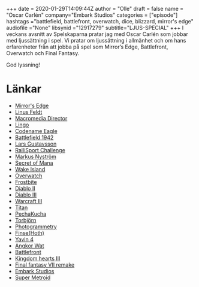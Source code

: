 +++ 
date = 2020-01-29T14:09:44Z
author = "Olle"
draft = false
name = "Oscar Carlén"
company="Embark Studios"
categories = ["episode"]
hashtags ="battlefield, battlefront, overwatch, dice, blizzard, mirror's edge"
audiofile ="None"
libsynid ="12917279"
subtitle="LJUS-SPECIAL"
+++ 
I veckans avsnitt av Spelskaparna pratar jag med Oscar Carlén som jobbar med ljussättning i spel. Vi pratar om ljussättning i allmänhet och om hans erfarenheter från att jobba på spel som Mirror’s Edge, Battlefront, Overwatch och Final Fantasy.

God lyssning!
# Länkar
* [Mirror's Edge](https://www.youtube.com/watch?v=2N1TJP1cxmo)
* [Linus Feldt](http://spelskaparna.com/episode/42/)
* [Macromedia Director](https://en.wikipedia.org/wiki/Adobe_Director)
* [Lingo](https://en.wikipedia.org/wiki/Lingo_(programming_language))
* [Codename Eagle](https://www.youtube.com/watch?v=u9T5V--VbjI)
* [Battlefield 1942](https://www.youtube.com/watch?v=x0npQ6sdbqw)
* [Lars Gustavsson](http://spelskaparna.com/episode/27/)
* [RalliSport Challenge](https://en.wikipedia.org/wiki/RalliSport_Challenge)
* [Markus Nyström](https://hype.se/2018/11/29/svenskt-spel-bataj-fall-damage/)
* [Secret of Mana](https://www.youtube.com/watch?v=p2YKXUlXjZM)
* [Wake Island](https://www.ea.com/en-gb/games/battlefield/battlefield-5/news/wake-island-now-and-then)
* [Overwatch](https://www.youtube.com/watch?v=dushZybUYnM&t=82s)
* [Frostbite](https://www.ea.com/frostbite)
* [Diablo II](https://www.youtube.com/watch?v=DNF_OfLo9h4)
* [Diablo III](https://www.youtube.com/watch?v=M2TpNQhfkp4)
* [Warcraft III](https://www.youtube.com/watch?v=iOdTeT1xUQQ)
* [Titan](https://en.wikipedia.org/wiki/Titan_(Blizzard_Entertainment_project))
* [PechaKucha](https://en.wikipedia.org/wiki/PechaKucha)
* [Torbjörn](https://overwatch.fandom.com/wiki/Torbj%C3%B6rn)
* [Photogrammetry](https://en.wikipedia.org/wiki/Photogrammetry)
* [Finse(Hoth)](https://en.wikipedia.org/wiki/Finse)
* [Yavin 4](https://starwars.fandom.com/wiki/Yavin_4)
* [Angkor Wat](https://en.wikipedia.org/wiki/Angkor_Wat)
* [Battlefront](https://www.youtube.com/watch?v=V2xp-qtUlsQ)
* [Kingdom hearts III](https://www.youtube.com/watch?v=zrunNL3xsUY)
* [Final fantasy VII remake](https://en.wikipedia.org/wiki/Final_Fantasy_VII_Remake)
* [Embark Studios](https://www.embark-studios.com/)
* [Super Metroid](https://www.youtube.com/watch?v=yB317FOcU0Y)

